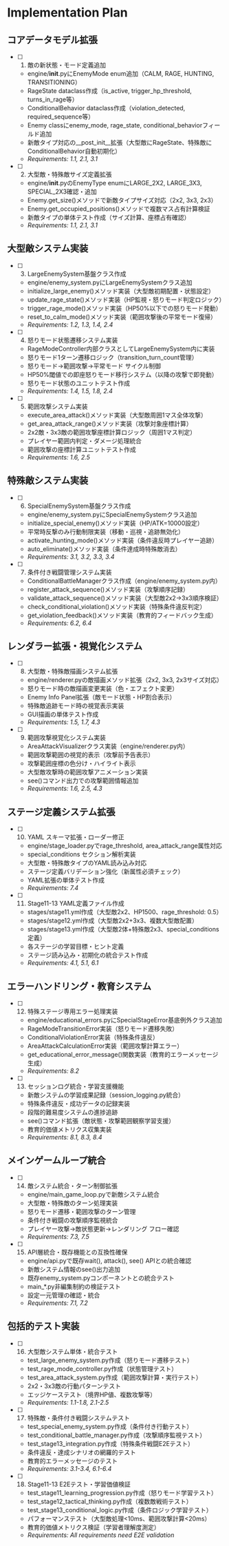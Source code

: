# Implementation Plan

## コアデータモデル拡張

- [ ] 1. 敵の新状態・モード定義追加
  - engine/__init__.pyにEnemyMode enum追加（CALM, RAGE, HUNTING, TRANSITIONING）
  - RageState dataclass作成（is_active, trigger_hp_threshold, turns_in_rage等）
  - ConditionalBehavior dataclass作成（violation_detected, required_sequence等）
  - Enemy classにenemy_mode, rage_state, conditional_behaviorフィールド追加
  - 新敵タイプ対応の__post_init__拡張（大型敵にRageState、特殊敵にConditionalBehavior自動初期化）
  - _Requirements: 1.1, 2.1, 3.1_

- [ ] 2. 大型敵・特殊敵サイズ定義拡張
  - engine/__init__.pyのEnemyType enumにLARGE_2X2, LARGE_3X3, SPECIAL_2X3確認・追加
  - Enemy.get_size()メソッドで新敵タイプサイズ対応（2x2, 3x3, 2x3）
  - Enemy.get_occupied_positions()メソッドで複数マス占有計算検証
  - 新敵タイプの単体テスト作成（サイズ計算、座標占有確認）
  - _Requirements: 1.1, 2.1, 3.1_

## 大型敵システム実装

- [ ] 3. LargeEnemySystem基盤クラス作成
  - engine/enemy_system.pyにLargeEnemySystemクラス追加
  - initialize_large_enemy()メソッド実装（大型敵初期配置・状態設定）
  - update_rage_state()メソッド実装（HP監視・怒りモード判定ロジック）
  - trigger_rage_mode()メソッド実装（HP50%以下での怒りモード発動）
  - reset_to_calm_mode()メソッド実装（範囲攻撃後の平常モード復帰）
  - _Requirements: 1.2, 1.3, 1.4, 2.4_

- [ ] 4. 怒りモード状態遷移システム実装
  - RageModeController内部クラスとしてLargeEnemySystem内に実装
  - 怒りモード1ターン遷移ロジック（transition_turn_count管理）
  - 怒りモード→範囲攻撃→平常モード サイクル制御
  - HP50%閾値での即座怒りモード移行システム（以降の攻撃で即発動）
  - 怒りモード状態のユニットテスト作成
  - _Requirements: 1.4, 1.5, 1.8, 2.4_

- [ ] 5. 範囲攻撃システム実装
  - execute_area_attack()メソッド実装（大型敵周囲1マス全体攻撃）
  - get_area_attack_range()メソッド実装（攻撃対象座標計算）
  - 2x2敵・3x3敵の範囲攻撃座標計算ロジック（周囲1マス判定）
  - プレイヤー範囲内判定・ダメージ処理統合
  - 範囲攻撃の座標計算ユニットテスト作成
  - _Requirements: 1.6, 2.5_

## 特殊敵システム実装

- [ ] 6. SpecialEnemySystem基盤クラス作成
  - engine/enemy_system.pyにSpecialEnemySystemクラス追加
  - initialize_special_enemy()メソッド実装（HP/ATK=10000設定）
  - 平常時反撃のみ行動制限実装（移動・巡視・追跡無効化）
  - activate_hunting_mode()メソッド実装（条件違反時プレイヤー追跡）
  - auto_eliminate()メソッド実装（条件達成時特殊敵消去）
  - _Requirements: 3.1, 3.2, 3.3, 3.4_

- [ ] 7. 条件付き戦闘管理システム実装
  - ConditionalBattleManagerクラス作成（engine/enemy_system.py内）
  - register_attack_sequence()メソッド実装（攻撃順序記録）
  - validate_attack_sequence()メソッド実装（大型敵2x2→3x3順序検証）
  - check_conditional_violation()メソッド実装（特殊条件違反判定）
  - get_violation_feedback()メソッド実装（教育的フィードバック生成）
  - _Requirements: 6.2, 6.4_

## レンダラー拡張・視覚化システム

- [ ] 8. 大型敵・特殊敵描画システム拡張
  - engine/renderer.pyの敵描画メソッド拡張（2x2, 3x3, 2x3サイズ対応）
  - 怒りモード時の敵描画変更実装（色・エフェクト変更）
  - Enemy Info Panel拡張（敵モード状態・HP割合表示）
  - 特殊敵追跡モード時の視覚表示実装
  - GUI描画の単体テスト作成
  - _Requirements: 1.5, 1.7, 4.3_

- [ ] 9. 範囲攻撃視覚化システム実装
  - AreaAttackVisualizerクラス実装（engine/renderer.py内）
  - 範囲攻撃範囲の視覚的表示（攻撃前予告表示）
  - 攻撃範囲座標の色分け・ハイライト表示
  - 大型敵攻撃時の範囲攻撃アニメーション実装
  - see()コマンド出力での攻撃範囲情報追加
  - _Requirements: 1.6, 2.5, 4.3_

## ステージ定義システム拡張

- [ ] 10. YAML スキーマ拡張・ローダー修正
  - engine/stage_loader.pyでrage_threshold, area_attack_range属性対応
  - special_conditions セクション解析実装
  - 大型敵・特殊敵タイプのYAML読み込み対応
  - ステージ定義バリデーション強化（新属性必須チェック）
  - YAML拡張の単体テスト作成
  - _Requirements: 7.4_

- [ ] 11. Stage11-13 YAML定義ファイル作成
  - stages/stage11.yml作成（大型敵2x2、HP1500、rage_threshold: 0.5）
  - stages/stage12.yml作成（大型敵2x2+3x3、複数大型敵配置）
  - stages/stage13.yml作成（大型敵2体+特殊敵2x3、special_conditions定義）
  - 各ステージの学習目標・ヒント定義
  - ステージ読み込み・初期化の統合テスト作成
  - _Requirements: 4.1, 5.1, 6.1_

## エラーハンドリング・教育システム

- [ ] 12. 特殊ステージ専用エラー処理実装
  - engine/educational_errors.pyにSpecialStageError基底例外クラス追加
  - RageModeTransitionError実装（怒りモード遷移失敗）
  - ConditionalViolationError実装（特殊条件違反）
  - AreaAttackCalculationError実装（範囲攻撃計算エラー）
  - get_educational_error_message()関数実装（教育的エラーメッセージ生成）
  - _Requirements: 8.2_

- [ ] 13. セッションログ統合・学習支援機能
  - 新敵システムの学習成果記録（session_logging.py統合）
  - 特殊条件違反・成功データの記録実装
  - 段階的難易度システムの進捗追跡
  - see()コマンド拡張（敵状態・攻撃範囲観察学習支援）
  - 教育的価値メトリクス収集実装
  - _Requirements: 8.1, 8.3, 8.4_

## メインゲームループ統合

- [ ] 14. 敵システム統合・ターン制御拡張
  - engine/main_game_loop.pyで新敵システム統合
  - 大型敵・特殊敵のターン処理実装
  - 怒りモード遷移・範囲攻撃のターン管理
  - 条件付き戦闘の攻撃順序監視統合
  - プレイヤー攻撃→敵状態更新→レンダリング フロー確認
  - _Requirements: 7.3, 7.5_

- [ ] 15. API層統合・既存機能との互換性確保
  - engine/api.pyで既存wait(), attack(), see() APIとの統合確認
  - 新敵システム情報のsee()出力追加
  - 既存enemy_system.pyコンポーネントとの統合テスト
  - main_*.py非編集制約の検証テスト
  - 設定一元管理の確認・統合
  - _Requirements: 7.1, 7.2_

## 包括的テスト実装

- [ ] 16. 大型敵システム単体・統合テスト
  - test_large_enemy_system.py作成（怒りモード遷移テスト）
  - test_rage_mode_controller.py作成（状態管理テスト）
  - test_area_attack_system.py作成（範囲攻撃計算・実行テスト）
  - 2x2・3x3敵の行動パターンテスト
  - エッジケーステスト（境界HP値、複数攻撃等）
  - _Requirements: 1.1-1.8, 2.1-2.5_

- [ ] 17. 特殊敵・条件付き戦闘システムテスト
  - test_special_enemy_system.py作成（条件付き行動テスト）
  - test_conditional_battle_manager.py作成（攻撃順序監視テスト）
  - test_stage13_integration.py作成（特殊条件戦闘E2Eテスト）
  - 条件違反・達成シナリオの網羅的テスト
  - 教育的エラーメッセージのテスト
  - _Requirements: 3.1-3.4, 6.1-6.4_

- [ ] 18. Stage11-13 E2Eテスト・学習価値検証
  - test_stage11_learning_progression.py作成（怒りモード学習テスト）
  - test_stage12_tactical_thinking.py作成（複数敵戦術テスト）
  - test_stage13_conditional_logic.py作成（条件ロジック学習テスト）
  - パフォーマンステスト（大型敵処理<10ms、範囲攻撃計算<20ms）
  - 教育的価値メトリクス検証（学習者理解度測定）
  - _Requirements: All requirements need E2E validation_